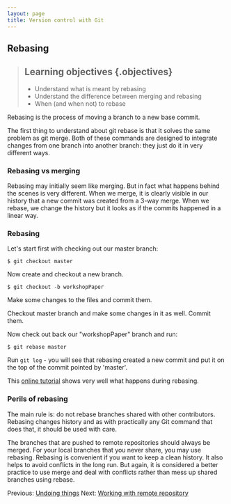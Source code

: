 ```yaml
---
layout: page
title: Version control with Git  
---
```

## Rebasing

> ## Learning objectives {.objectives}
> * Understand what is meant by rebasing
> * Understand the difference between merging and rebasing
> * When (and when not) to rebase

Rebasing is the process of moving a branch to a new base commit. 

The first thing to understand about git rebase is that it solves the same problem 
as git merge. Both of these commands are designed to integrate changes from one 
branch into another branch: they just do it in very different ways.

### Rebasing vs merging

Rebasing may initially seem like merging. But in fact what happens behind the
scenes is very different. When we merge, it is clearly visible in our history
that a new commit was created from a  3-way merge. When we rebase, we change
the history but it looks as if the commits happened in a linear way. 

### Rebasing 

Let's start first with checking out our master branch:

	$ git checkout master
	
Now create and checkout a new branch.

	$ git checkout -b workshopPaper
	
Make some changes to the files and commit them.

Checkout master branch and make some changes in it as well. Commit them.

Now check out back our "workshopPaper" branch and run:

	$ git rebase master

Run `git log` - you will see that rebasing created a new commit and put it on
the top of the commit pointed by 'master'. 


This [online tutorial](http://pcottle.github.io/learnGitBranching/) shows very
well what happens during rebasing.

### Perils of rebasing

The main rule is: do not rebase branches shared with other contributors.
Rebasing changes history and as with practically any Git command that does that, it
should be used with care. 

The branches that are pushed to remote repositories should always be merged.
For your local branches that you never share, you may use rebasing. Rebasing is
convenient if you want to keep a clean history. It also helps to avoid
conflicts in the long run. But again, it is considered a better practice to use
merge and deal with conflicts rather than mess up shared branches using rebase.


Previous: [Undoing things](04-undoing.html) Next: [Working with remote
repository](06-remote.html)
